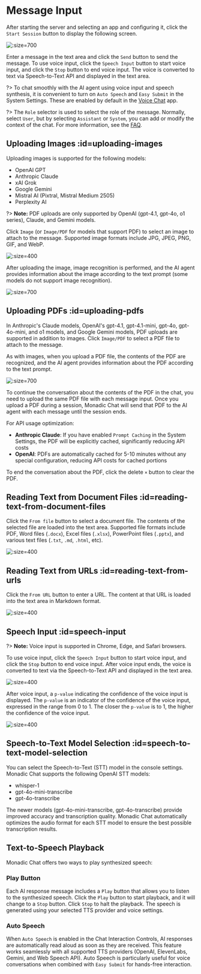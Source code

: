 # Message Input

After starting the server and selecting an app and configuring it, click the `Start Session` button to display the following screen.

![](../assets/images/monadic-chat-message-input.png ':size=700')

Enter a message in the text area and click the `Send` button to send the message. To use voice input, click the `Speech Input` button to start voice input, and click the `Stop` button to end voice input. The voice is converted to text via Speech-to-Text API and displayed in the text area.

<!-- > 📸 **Screenshot needed**: Message input area showing text area, send button, and role selector -->

?> To chat smoothly with the AI agent using voice input and speech synthesis, it is convenient to turn on `Auto Speech` and `Easy Submit` in the System Settings. These are enabled by default in the [Voice Chat](./basic-apps.md#voice-chat) app.

?> The `Role` selector is used to select the role of the message. Normally, select `User`, but by selecting `Assistant` or `System`, you can add or modify the context of the chat. For more information, see the [FAQ](../faq/faq-user-interface.md).

## Uploading Images :id=uploading-images

Uploading images is supported for the following models:

- OpenAI GPT
- Anthropic Claude
- xAI Grok
- Google Gemini
- Mistral AI (Pixtral, Mistral Medium 2505)
- Perplexity AI

?> **Note:** PDF uploads are only supported by OpenAI (gpt-4.1, gpt-4o, o1 series), Claude, and Gemini models.

Click `Image` (or `Image/PDF` for models that support PDF) to select an image to attach to the message. Supported image formats include JPG, JPEG, PNG, GIF, and WebP.

<!-- > 📸 **Screenshot needed**: File upload dialog showing image format options -->

![](../assets/images/attach-image.png ':size=400')

After uploading the image, image recognition is performed, and the AI agent provides information about the image according to the text prompt (some models do not support image recognition).

![](../assets/images/monadic-chat-message-with-pics.png ':size=700')

## Uploading PDFs :id=uploading-pdfs

In Anthropic's Claude models, OpenAI's gpt-4.1, gpt-4.1-mini, gpt-4o, gpt-4o-mini, and o1 models, and Google Gemini models, PDF uploads are supported in addition to images. Click `Image/PDF` to select a PDF file to attach to the message.


<!-- ![](../assets/images/monadic-chat-pdf-attachment.png ':size=400') -->

As with images, when you upload a PDF file, the contents of the PDF are recognized, and the AI agent provides information about the PDF according to the text prompt.

![](../assets/images/monadic-chat-chat-about-pdf.png ':size=700')

To continue the conversation about the contents of the PDF in the chat, you need to upload the same PDF file with each message input. Once you upload a PDF during a session, Monadic Chat will send that PDF to the AI agent with each message until the session ends. 

For API usage optimization:
- **Anthropic Claude**: If you have enabled `Prompt Caching` in the System Settings, the PDF will be explicitly cached, significantly reducing API costs
- **OpenAI**: PDFs are automatically cached for 5-10 minutes without any special configuration, reducing API costs for cached portions

To end the conversation about the PDF, click the delete `×` button to clear the PDF.


## Reading Text from Document Files :id=reading-text-from-document-files

Click the `From file` button to select a document file. The contents of the selected file are loaded into the text area. Supported file formats include PDF, Word files (`.docx`), Excel files (`.xlsx`), PowerPoint files (`.pptx`), and various text files (`.txt`, `.md`, `.html`, etc).

![](../assets/images/monadic-chat-extract-from-file.png ':size=400')

## Reading Text from URLs :id=reading-text-from-urls

Click the `From URL` button to enter a URL. The content at that URL is loaded into the text area in Markdown format.

![](../assets/images/monadic-chat-extract-from-url.png ':size=400')

## Speech Input :id=speech-input

?> **Note:** Voice input is supported in Chrome, Edge, and Safari browsers.

To use voice input, click the `Speech Input` button to start voice input, and click the `Stop` button to end voice input. After voice input ends, the voice is converted to text via the Speech-to-Text API and displayed in the text area.

![](../assets/images/voice-input-stop.png ':size=400')

After voice input, a `p-value` indicating the confidence of the voice input is displayed. The `p-value` is an indicator of the confidence of the voice input, expressed in the range from 0 to 1. The closer the `p-value` is to 1, the higher the confidence of the voice input.

![](../assets/images/voice-p-value.png ':size=400')

## Speech-to-Text Model Selection :id=speech-to-text-model-selection

You can select the Speech-to-Text (STT) model in the console settings. Monadic Chat supports the following OpenAI STT models:
- whisper-1
- gpt-4o-mini-transcribe
- gpt-4o-transcribe

The newer models (gpt-4o-mini-transcribe, gpt-4o-transcribe) provide improved accuracy and transcription quality. Monadic Chat automatically optimizes the audio format for each STT model to ensure the best possible transcription results.


## Text-to-Speech Playback

Monadic Chat offers two ways to play synthesized speech:

### Play Button
Each AI response message includes a `Play` button that allows you to listen to the synthesized speech. Click the `Play` button to start playback, and it will change to a `Stop` button. Click `Stop` to halt the playback. The speech is generated using your selected TTS provider and voice settings.


### Auto Speech
When `Auto Speech` is enabled in the Chat Interaction Controls, AI responses are automatically read aloud as soon as they are received. This feature works seamlessly with all supported TTS providers (OpenAI, ElevenLabs, Gemini, and Web Speech API). Auto Speech is particularly useful for voice conversations when combined with `Easy Submit` for hands-free interaction.
